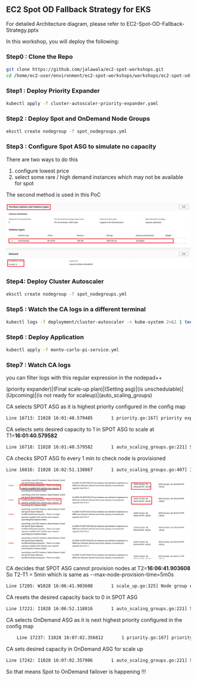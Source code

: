 ## EC2 Spot OD Fallback Strategy for EKS

For detailed Architecture diagram, please refer to EC2-Spot-OD-Fallback-Strategy.pptx

In this workshop, you will deploy the following:

### Step0 : Clone the Repo 
```bash
git clone https://github.com/jalawala/ec2-spot-workshops.git
cd /home/ec2-user/environment/ec2-spot-workshops/workshops/ec2-spot-od-failover strategies/eks
```

### Step1 : Deploy Priority Expander 
```bash
kubectl apply -f cluster-autoscaler-priority-expander.yaml
```

### Step2 : Deploy Spot and OnDemand Node Groups

```bash
eksctl create nodegroup -f spot_nodegroups.yml
```

### Step3 : Configure Spot ASG to simulate no capacity 
There are two ways to do this
1. configure lowest price
2. select some rare / high demand instances which may not be available for spot

The second method is used in this PoC

![Alt text](docs/spot_not_available_2.png?raw=true "Diagram")


### Step4: Deploy Cluster Autoscaler 
 
```bash
eksctl create nodegroup -f spot_nodegroups.yml
```

### Step5 : Watch the CA logs in a different terminal
 
```bash
kubectl logs -f deployment/cluster-autoscaler -n kube-system 2>&1 | tee spot_od.txt
```

### Step6 : Deploy Application
 
```bash
kubectl apply -f monte-carlo-pi-service.yml 
```
 
### Step7 : Watch CA logs 

you can filter logs with this regular expression in the nodepad++

(priority expander)|(Final scale-up plan)|(Setting asg)|(is unschedulable)|(Upcoming)|(is not ready for scaleup)|(auto_scaling_groups)

CA selects SPOT ASG as it is highest priority configured in the config map
```bash
Line 16713: I1028 16:01:40.579485       1 priority.go:167] priority expander: eksctl-eks-spot-demo-nodegroup-SPOT-NodeGroup-CTS7Q22CLVPT chosen as the highest available
```
 
CA selects sets desired capacity to 1 in SPOT ASG to scale at T1=**16:01:40.579582**
```bash
Line 16718: I1028 16:01:40.579582       1 auto_scaling_groups.go:221] Setting asg eksctl-eks-spot-demo-nodegroup-SPOT-NodeGroup-CTS7Q22CLVPT size to 1
```

CA checks SPOT ASG fo every 1 min to check node is provisioned
```bash
Line 16816: I1028 16:02:51.138867       1 auto_scaling_groups.go:407] Instance group eksctl-eks-spot-demo-nodegroup-SPOT-NodeGroup-CTS7Q22CLVPT has only 0 instances created while requested count is 1. Creating placeholder instance with ID i-placeholder-eksctl-eks-spot-demo-nodegroup-SPOT-NodeGroup-CTS7Q22CLVPT-0.
```
![Alt text](docs/spot_not_available.png?raw=true "Diagram")

CA decides that SPOT ASG cannot provision nodes at T2=**16:06:41.903608**
So T2-T1 = 5min which is same as --max-node-provision-time=5m0s
```bash
Line 17205: W1028 16:06:41.903608       1 scale_up.go:325] Node group eksctl-eks-spot-demo-nodegroup-SPOT-NodeGroup-CTS7Q22CLVPT is not ready for scaleup - backoff
```


CA resets the desired capacity back to 0 in SPOT ASG
```bash
Line 17221: I1028 16:06:52.118816       1 auto_scaling_groups.go:221] Setting asg eksctl-eks-spot-demo-nodegroup-SPOT-NodeGroup-CTS7Q22CLVPT size to 0
```

CA selects OnDemand ASG as it is next highest priority configured in the config map
```bash
	Line 17237: I1028 16:07:02.356812       1 priority.go:167] priority expander: eksctl-eks-spot-demo-nodegroup-OnDemand-NodeGroup-1WBT5PP03OQ4J chosen as the highest available
```

CA sets desired capacity in OnDemand ASG for scale up
```bash
Line 17242: I1028 16:07:02.357006       1 auto_scaling_groups.go:221] Setting asg eksctl-eks-spot-demo-nodegroup-OnDemand-NodeGroup-1WBT5PP03OQ4J size to 2
```

So that means Spot to OnDemand failover is happening !!!
